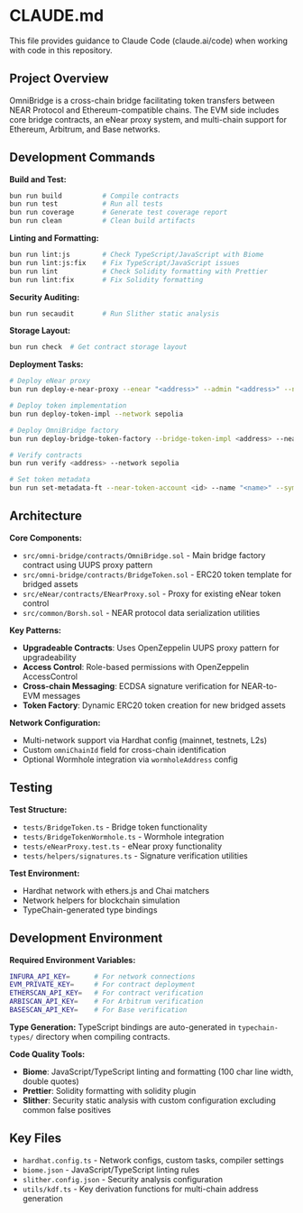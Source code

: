 # CLAUDE.md

This file provides guidance to Claude Code (claude.ai/code) when working with code in this repository.

## Project Overview

OmniBridge is a cross-chain bridge facilitating token transfers between NEAR Protocol and Ethereum-compatible chains. The EVM side includes core bridge contracts, an eNear proxy system, and multi-chain support for Ethereum, Arbitrum, and Base networks.

## Development Commands

**Build and Test:**
```bash
bun run build          # Compile contracts
bun run test           # Run all tests
bun run coverage       # Generate test coverage report
bun run clean          # Clean build artifacts
```

**Linting and Formatting:**
```bash
bun run lint:js        # Check TypeScript/JavaScript with Biome
bun run lint:js:fix    # Fix TypeScript/JavaScript issues
bun run lint           # Check Solidity formatting with Prettier
bun run lint:fix       # Fix Solidity formatting
```

**Security Auditing:**
```bash
bun run secaudit       # Run Slither static analysis
```

**Storage Layout:**
```bash
bun run check  # Get contract storage layout
```

**Deployment Tasks:**
```bash
# Deploy eNear proxy
bun run deploy-e-near-proxy --enear "<address>" --admin "<address>" --network sepolia

# Deploy token implementation
bun run deploy-token-impl --network sepolia

# Deploy OmniBridge factory
bun run deploy-bridge-token-factory --bridge-token-impl <address> --near-bridge-account-id <account_id> --network sepolia

# Verify contracts
bun run verify <address> --network sepolia

# Set token metadata
bun run set-metadata-ft --near-token-account <id> --name "<name>" --symbol "<symbol>" --factory <address> --network sepolia
```

## Architecture

**Core Components:**
- `src/omni-bridge/contracts/OmniBridge.sol` - Main bridge factory contract using UUPS proxy pattern
- `src/omni-bridge/contracts/BridgeToken.sol` - ERC20 token template for bridged assets
- `src/eNear/contracts/ENearProxy.sol` - Proxy for existing eNear token control
- `src/common/Borsh.sol` - NEAR protocol data serialization utilities

**Key Patterns:**
- **Upgradeable Contracts**: Uses OpenZeppelin UUPS proxy pattern for upgradeability
- **Access Control**: Role-based permissions with OpenZeppelin AccessControl
- **Cross-chain Messaging**: ECDSA signature verification for NEAR-to-EVM messages
- **Token Factory**: Dynamic ERC20 token creation for new bridged assets

**Network Configuration:**
- Multi-network support via Hardhat config (mainnet, testnets, L2s)
- Custom `omniChainId` field for cross-chain identification
- Optional Wormhole integration via `wormholeAddress` config

## Testing

**Test Structure:**
- `tests/BridgeToken.ts` - Bridge token functionality
- `tests/BridgeTokenWormhole.ts` - Wormhole integration
- `tests/eNearProxy.test.ts` - eNear proxy functionality
- `tests/helpers/signatures.ts` - Signature verification utilities

**Test Environment:**
- Hardhat network with ethers.js and Chai matchers
- Network helpers for blockchain simulation
- TypeChain-generated type bindings

## Development Environment

**Required Environment Variables:**
```bash
INFURA_API_KEY=      # For network connections
EVM_PRIVATE_KEY=     # For contract deployment
ETHERSCAN_API_KEY=   # For contract verification
ARBISCAN_API_KEY=    # For Arbitrum verification
BASESCAN_API_KEY=    # For Base verification
```

**Type Generation:**
TypeScript bindings are auto-generated in `typechain-types/` directory when compiling contracts.

**Code Quality Tools:**
- **Biome**: JavaScript/TypeScript linting and formatting (100 char line width, double quotes)
- **Prettier**: Solidity formatting with solidity plugin
- **Slither**: Security static analysis with custom configuration excluding common false positives

## Key Files

- `hardhat.config.ts` - Network configs, custom tasks, compiler settings
- `biome.json` - JavaScript/TypeScript linting rules
- `slither.config.json` - Security analysis configuration
- `utils/kdf.ts` - Key derivation functions for multi-chain address generation